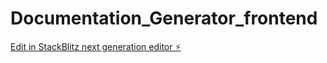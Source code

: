 # Documentation_Generator_frontend

[Edit in StackBlitz next generation editor ⚡️](https://stackblitz.com/~/github.com/Unknown-Geek/Documentation_Generator_frontend)